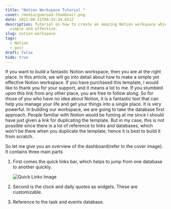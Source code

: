 ```yaml
---
title: "Notion Workspace Tutorial "
cover: /media/gumroad-thumbnail.png
date: 2021-08-21T04:43:34.651Z
description: Tutorial on how to create an amazing Notion workspace which is
  simple and effective.
slug: notion-workspace
tags:
  - Notion
  - post
draft: false
hide: true
---
```

If you want to build a fantastic Notion workspace, then you are at the right place. In this article, we will go into detail about how to make a simple yet effective Notion workspace. If you have purchased this template, I would like to thank you for your support, and it means a lot to me. If you stumbled upon this link from any other place, you are free to follow along. So for those of you who have no idea about Notion, it is a fantastic tool that can help you manage your life and get your things into a single place. It is very powerful. In building our workspace, we are going to take the database first approach. People familiar with Notion would be fuming at me since I should have just given a link for duplicating the template. But in my case, this is not possible since there is a lot of reference to links and databases, which won't be there when you duplicate the template; hence it is best to build it from scratch.

So let me give you an overview of the dashboard(refer to the cover image). It contains three main parts

1. First comes the quick links bar, which helps to jump from one database to another quickly. 

   ![Quick Links Image ](/media/quick-links.png "Quick Links")
2. Second is the clock and daily quotes as widgets. These are customizable.
3. Reference to the task and events database.